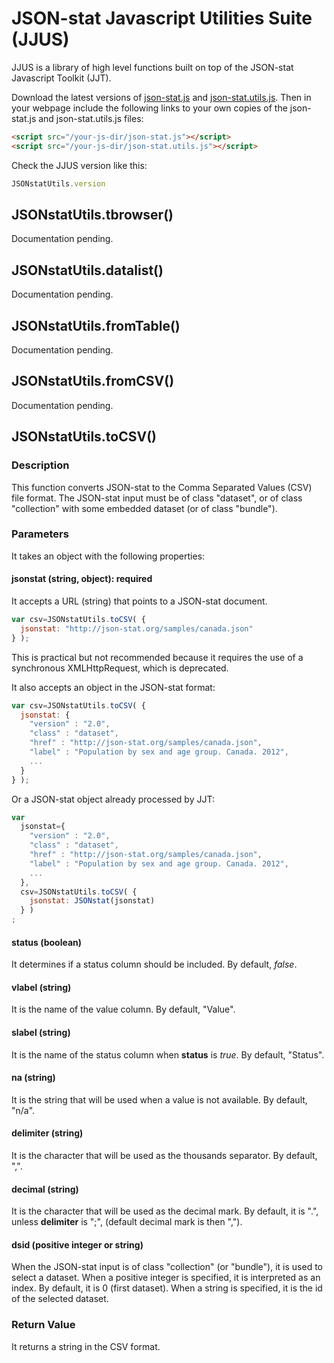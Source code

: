 # JSON-stat Javascript Utilities Suite (JJUS)

JJUS is a library of high level functions built on top of the JSON-stat Javascript Toolkit (JJT).

Download the latest versions of [json-stat.js](https://github.com/badosa/JSON-stat/blob/master/json-stat.js) and [json-stat.utils.js](https://github.com/badosa/JSON-stat/blob/master/utils/json-stat.utils.js). Then in your webpage include the following links to your own copies of the json-stat.js and json-stat.utils.js files:

```html
<script src="/your-js-dir/json-stat.js"></script>
<script src="/your-js-dir/json-stat.utils.js"></script>
```

Check the JJUS version like this:

```js
JSONstatUtils.version
```

## JSONstatUtils.tbrowser()

Documentation pending.

## JSONstatUtils.datalist()

Documentation pending.

## JSONstatUtils.fromTable()

Documentation pending.

## JSONstatUtils.fromCSV()

Documentation pending.

## JSONstatUtils.toCSV()

### Description

This function converts JSON-stat to the Comma Separated Values (CSV) file format. The JSON-stat input must be of class "dataset", or of class "collection" with some embedded dataset (or of class "bundle").

### Parameters

It takes an object with the following properties:

#### jsonstat (string, object): required

It accepts a URL (string) that points to a JSON-stat document.

```js
var csv=JSONstatUtils.toCSV( {
  jsonstat: "http://json-stat.org/samples/canada.json"
} );
```

This is practical but not recommended because it requires the use of a synchronous XMLHttpRequest, which is deprecated.

It also accepts an object in the JSON-stat format:

```js
var csv=JSONstatUtils.toCSV( {
  jsonstat: {
  	"version" : "2.0",
  	"class" : "dataset",
  	"href" : "http://json-stat.org/samples/canada.json",
  	"label" : "Population by sex and age group. Canada. 2012",
    ...
  }
} );
```

Or a JSON-stat object already processed by JJT:

```js
var
  jsonstat={
    "version" : "2.0",
    "class" : "dataset",
    "href" : "http://json-stat.org/samples/canada.json",
    "label" : "Population by sex and age group. Canada. 2012",
    ...
  },
  csv=JSONstatUtils.toCSV( {
    jsonstat: JSONstat(jsonstat)
  } )
;
```

#### status (boolean)

It determines if a status column should be included. By default, *false*.

#### vlabel (string)

It is the name of the value column. By default, "Value".

#### slabel (string)

It is the name of the status column when **status** is *true*. By default, "Status".

#### na (string)

It is the string that will be used when a value is not available. By default, "n/a".

#### delimiter (string)

It is the character that will be used as the thousands separator. By default, ",".

#### decimal (string)

It is the character that will be used as the decimal mark. By default, it is ".", unless **delimiter** is ";", (default decimal mark is then ",").

#### dsid (positive integer or string)

When the JSON-stat input is of class "collection" (or "bundle"), it is used to select a dataset. When a positive integer is specified, it is interpreted as an index. By default, it is 0 (first dataset).  When a string is specified, it is the id of the selected dataset.

### Return Value

It returns a string in the CSV format.
